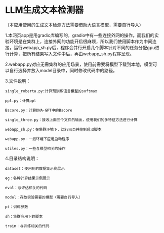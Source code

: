 # LLM生成文本检测器
（本应用使用的生成文本检测方法需要借助大语言模型，需要自行导入）

1.本网页app是用gradio库编写的，gradio中有一些连接外网的操作，而我们的实验环境是在集群上，连接外网的功能开启很麻烦，所以我们使用脚本作为中间连接，运行webapp_sh.py后，程序会并行开启几个脚本针对不同的任务分配gpu进行计算，把所有结果写入文件中后，再由webapp_sh.py程序呈现。

2.webapp.py对应无需集群的应用场景，使用前需要将模型下载到本地，模型可以自行选择并放入model目录中，同时修改代码中的路径。

3.文件说明：

	single_roberta.py:计算预训练语言模型的softmax
 
	ppl.py：计算ppl
 
	Bscore.py：计算DNA-GPT中的Bscore
 
	single_three.py：接收上面三个文件的输出，使用我们的多特征方法进行计算
 
	webapp_sh.py：在集群环境下，运行网页并控制启动脚本
 
	webapp.py：一般环境下应用启动程序
 
	utiles.py：一些与模型相关的操作
 
4.目录结构说明：

	dataset：使用到的数据集示例展示
 
	eg：各种计算结果示例展示
 
	eval：与评估相关的代码
 
	model：存放实验需要的模型（需要自行导入）
 
	pt：训练参数
 
	sh：集群应用下的脚本
 
	train：与训练相关的代码
